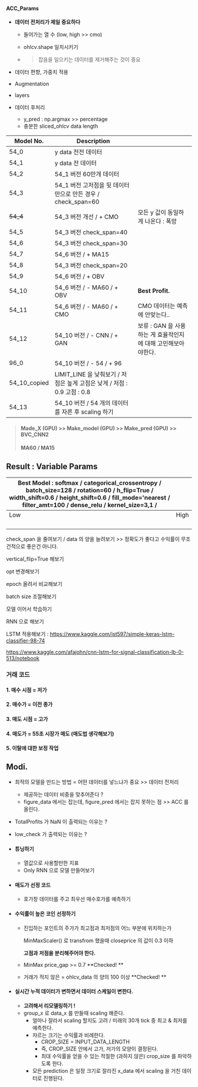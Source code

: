 #### ACC_Params

* **데이터 전처리가 제일 중요하다**
  
  * 들어가는 열 수 (low, high >> cmo)
  
  * ohlcv.shape  일치시키기
  
  * > 잡음을 일으키는 데이터를 제거해주는 것이 중요
* 데이터 편향, 가중치 적용
* Augmentation
* layers
* 데이터 후처리
  
  * y_pred : np.argmax >> percentage
  * 충분한 sliced_ohlcv data length

| Model No.    | Description                                                  |                                                              |
| ------------ | ------------------------------------------------------------ | ------------------------------------------------------------ |
| 54_0         | y data 전전 데이터                                           |                                                              |
| 54_1         | y data 전 데이터                                             |                                                              |
| 54_2         | 54_1 버전 60만개 데이터                                      |                                                              |
| 54_3         | 54_1 버전 고저점을 뒷 데이터만으로 만든 경우 / check_span=60 |                                                              |
| ~~54_4~~     | 54_3 버전 개선 / + CMO                                       | 모든 y 값이 동일하게 나온다 : 폭망                           |
| 54_5         | 54_3 버전 check_span=40                                      |                                                              |
| 54_6         | 54_3 버전 check_span=30                                      |                                                              |
| 54_7         | 54_6 버전 / + MA15                                           |                                                              |
| 54_8         | 54_3 버전 check_span=20                                      |                                                              |
| 54_9         | 54_6 버전 / + OBV                                            |                                                              |
| 54_10        | 54_6 버전 / - MA60 / + OBV                                   | **Best Profit.**                                             |
| 54_11        | 54_6 버전 / - MA60 / + CMO                                   | CMO 데이터는 예측에 안맞는다..                               |
| 54_12        | 54_10 버전 / - CNN / + GAN                                   | 보류 : GAN 을 사용하는 게 효율적인지에 대해 고민해보아야한다. |
| 96_0         | 54_10 버전 / - 54 / + 96                                     |                                                              |
| 54_10_copied | LIMIT_LINE 을 낮춰보기 / 저점은 높게 고점은 낮게 / 저점 : 0.9 고점 : 0.8 |                                                              |
| 54_13        | 54_10 버전 / 54 개의 데이터를 자른 후 scaling 하기           |                                                              |

>  #### Made_X (GPU) >> Make_model (GPU) >> Make_pred (GPU) >> BVC_CNN2
>
> #### MA60 / MA15

## Result : Variable Params

| Best Model : softmax / categorical_crossentropy / batch_size=128 / rotation=60 / h_flip=True / width_shift=0.6 / height_shift=0.6 / fill_mode='nearest / filter_amt=100 / dense_relu / kernel_size=3,1 / |      |
| ------------------------------------------------------------ | ---- |
| Low                                                          | High |
|                                                              |      |
|                                                              |      |
|                                                              |      |
|                                                              |      |

check_span 을 줄여보기 / data 의 양을 늘려보기 >> 정확도가 좋다고 수익률이 무조건적으로 좋은건 아니다.

vertical_flip=True 해보기

opt 변경해보기

epoch 올려서 비교해보기

batch size 조절해보기

모델 이어서 학습하기

RNN 으로 해보기

LSTM 적용해보기 : https://www.kaggle.com/ist597/simple-keras-lstm-classifier-98-74

https://www.kaggle.com/afajohn/cnn-lstm-for-signal-classification-lb-0-513/notebook



### 거래 코드

#### 1. 매수 시점 = 저가

#### 2. 매수가 = 이전 종가

#### 3. 매도 시점 = 고가

#### 4. 매도가 = 55초 시장가 매도 (매도법 생각해보기)

#### 5. 이탈에 대한 보정 작업

## Modi.

* 최적의 모델을 만드는 방법 = 어떤 데이터를 넣느냐가 중요 >> 데이터 전처리

  * 제공하는 데이터 비중을 맞추어준다 ?
  * figure_data 에서는 잡는데, figure_pred 에서는 잡지 못하는 점 >> ACC 를 올린다.
  
* TotalProfits 가 NaN 이 출력되는 이유는 ?

* low_check 가 출력되는 이유는 ? 

* #### 튜닝하기 

  * 열값으로 사용할만한 지표
  * Only RNN 으로 모델 만들어보기

* #### 매도가 선정 코드

  * 호가창 데이터를 주고 최우선 매수호가를 예측하기
  
* #### 수익률이 높은 코인 선정하기

  * 진입하는 포인트의 주가가 최고점과 최저점의 어느 부분에 위치하는가
  
    MinMaxScaler() 로 transfrom 했을때 closeprice 의 값이 0.3 이하
  
    **고점과 저점을 분리해주어야 한다.**
  
  * MinMax price_gap >= 0.7         **Checked! **
  
  * 거래가 적지 않은 = ohlcv_data 의 양의 100 이상       **Checked! **
  
* #### 실시간 누적 데이터가 변하면서 데이터 스케일이 변한다.

  * **고려해서 리모델링하기 !**
  * group_x 로 data_x 를 만들때 scaling 해준다.
    * 얼마나 잘라서 scaling 할지도 고려 / 미래의 30개 tick 중 최고 & 최저를 예측한다.
    * 자르는 크기는 수익률과 비례한다. 
      * CROP_SIZE = INPUT_DATA_LENGTH
      * 즉, CROP_SIZE 안에서 고가, 저가의 모양이 결정된다.
      * 최대 수익률을 얻을 수 있는 적절한 (과하지 않은) crop_size 를 파악하도록 한다.
    * 모든 prediction 은 일정 크기로 잘라진 x_data 에서 scaling 을 거친 데이터로 진행된다.
  
  

